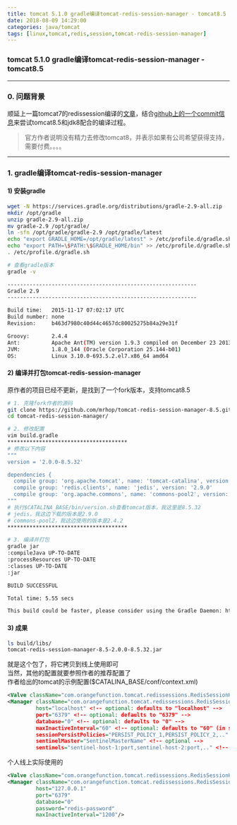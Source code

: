 ```yaml
---
title: tomcat 5.1.0 gradle编译tomcat-redis-session-manager - tomcat8.5
date: 2018-08-09 14:29:00
categories: java/tomcat
tags: [linux,tomcat,redis,session,tomcat-redis-session-manager]
---
```

### tomcat 5.1.0 gradle编译tomcat-redis-session-manager - tomcat8.5

---

### 0. 问题背景
顺延上一篇tomcat7的redissession编译的[文章](https://github.com/xiaotuanyu120/linux-Operation-and-maintenance-manual/blob/master/java/tomcat/tomcat_5.1.0_redis_session_gradle_compile_jar.md)，结合[github上的一个commit信息](https://github.com/jcoleman/tomcat-redis-session-manager/pull/84/commits/496729ad7c9224a82e73f778c7ea99d6b465eb48)来尝试tomcat8.5和jdk8配合的编译过程。
> 官方作者说明没有精力去修改tomcat8，并表示如果有公司希望获得支持，需要付费。。。。

---

### 1. gradle编译tomcat-redis-session-manager
#### 1) 安装gradle
``` bash
wget -N https://services.gradle.org/distributions/gradle-2.9-all.zip
mkdir /opt/gradle
unzip gradle-2.9-all.zip
mv gradle-2.9 /opt/gradle/
ln -sfn /opt/gradle/gradle-2.9 /opt/gradle/latest
echo "export GRADLE_HOME=/opt/gradle/latest" > /etc/profile.d/gradle.sh
echo "export PATH=\$PATH:\$GRADLE_HOME/bin" >> /etc/profile.d/gradle.sh
. /etc/profile.d/gradle.sh

# 查看gradle版本
gradle -v

------------------------------------------------------------
Gradle 2.9
------------------------------------------------------------

Build time:   2015-11-17 07:02:17 UTC
Build number: none
Revision:     b463d7980c40d44c4657dc80025275b84a29e31f

Groovy:       2.4.4
Ant:          Apache Ant(TM) version 1.9.3 compiled on December 23 2013
JVM:          1.8.0_144 (Oracle Corporation 25.144-b01)
OS:           Linux 3.10.0-693.5.2.el7.x86_64 amd64
```

#### 2) 编译并打包tomcat-redis-session-manager
原作者的项目已经不更新，是找到了一个fork版本，支持tomcat8.5
``` bash
# 1. 克隆fork作者的源码
git clone https://github.com/mrhop/tomcat-redis-session-manager-8.5.git
cd tomcat-redis-session-manager/

# 2. 修改配置
vim build.gradle
**************************************
# 修改以下内容
"""
version = '2.0.0-8.5.32'

dependencies {
  compile group: 'org.apache.tomcat', name: 'tomcat-catalina', version: '8.5.32'
  compile group: 'redis.clients', name: 'jedis', version: '2.9.0'
  compile group: 'org.apache.commons', name: 'commons-pool2', version: '2.4.2'
"""
# 执行$CATALINA_BASE/bin/version.sh查看tomcat版本，我这里是8.5.32
# jedis，我这边下载的版本是2.9.0
# commons-pool2，我这边使用的版本是2.4.2
**************************************

# 3. 编译并打包
gradle jar
:compileJava UP-TO-DATE
:processResources UP-TO-DATE
:classes UP-TO-DATE
:jar

BUILD SUCCESSFUL

Total time: 5.55 secs

This build could be faster, please consider using the Gradle Daemon: https://docs.gradle.org/2.9/userguide/gradle_daemon.html
```

#### 3) 成果
``` bash
ls build/libs/
tomcat-redis-session-manager-8.5-2.0.0-8.5.32.jar
```
就是这个包了，将它拷贝到线上使用即可  
当然，其他的配置就要参照作者的推荐配置了  
作者给出的tomcat的示例配置($CATALINA_BASE/conf/context.xml)
``` xml
<Valve className="com.orangefunction.tomcat.redissessions.RedisSessionHandlerValve" />
<Manager className="com.orangefunction.tomcat.redissessions.RedisSessionManager"
         host="localhost" <!-- optional: defaults to "localhost" -->
         port="6379" <!-- optional: defaults to "6379" -->
         database="0" <!-- optional: defaults to "0" -->
         maxInactiveInterval="60" <!-- optional: defaults to "60" (in seconds) -->
         sessionPersistPolicies="PERSIST_POLICY_1,PERSIST_POLICY_2,.." <!-- optional -->
         sentinelMaster="SentinelMasterName" <!-- optional -->
         sentinels="sentinel-host-1:port,sentinel-host-2:port,.." <!-- optional --> />
```

个人线上实际使用的
``` xml
<Valve className="com.orangefunction.tomcat.redissessions.RedisSessionHandlerValve" />
<Manager className="com.orangefunction.tomcat.redissessions.RedisSessionManager"
         host="127.0.0.1"
         port="6379"
         database="0"
         password="redis-password"
         maxInactiveInterval="1200"/>
```
